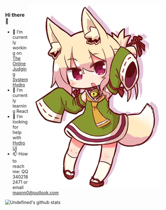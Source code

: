 <img align="right" src="kmmm.png" width="430px" alt="Kemomimi Chan" title="Kemomimi Chan" />

### Hi there 👋

- 🔭 I’m currently working on [The Online Judging System Hydro](https://github.com/hydro-dev/Hydro)
- 🌱 I’m currently learning React
- 🤔 I’m looking for help with [Hydro UI](https://github.com/hydro-dev/ui-default)
- 📫 How to reach me: QQ 3402182471 or email masnn0@outlook.com

![Undefined's github stats](https://github-readme-stats.vercel.app/api?username=undefined-moe&show_icons=true)
